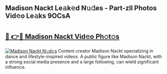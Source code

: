 ## Madison Nackt Le𝚊k𝚎d N𝚞𝚍es - Part-zll Photos Vid𝚎o Le𝚊ks 9OCsA

# <h2><a href="http://fb6jmy.evod.top/?m=Madison+Nackt">🔗 👉🔴 Madison Nackt Vid𝚎o Ph𝚘t𝚘s</a></h2>

[![Madison Nackt N𝚞d𝚎s](https://i.imgur.com/8V9OHl7.gif)](http://fb6jmy.evod.top/?m=Madison+Nackt)
Content creator Madison Nackt specializing in dance and lifestyle-inspired videos. A public figure like Madison Nackt, with a strong social media presence and a large following, can wield significant influence. 
